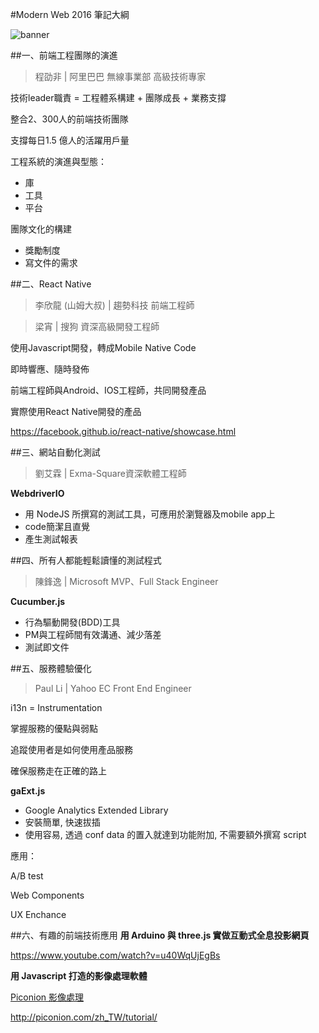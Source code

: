 #Modern Web 2016 筆記大綱

![banner](https://github.com/krmfla/research-lab/blob/master/images/modernweb.jpg "modern web 2016")

##一、前端工程團隊的演進
>程劭非 | 阿里巴巴 無線事業部 高級技術專家

技術leader職責 = 工程體系構建 + 團隊成長 + 業務支撐

整合2、300人的前端技術團隊

支撐每日1.5 億人的活躍用戶量

工程系統的演進與型態：
  * 庫
  * 工具
  * 平台
  
團隊文化的構建
  * 獎勵制度
  * 寫文件的需求

##二、React Native
>李欣龍 (山姆大叔) | 趨勢科技 前端工程師

>梁宵 | 搜狗 資深高級開發工程師

使用Javascript開發，轉成Mobile Native Code

即時響應、隨時發佈

前端工程師與Android、IOS工程師，共同開發產品

實際使用React Native開發的產品

https://facebook.github.io/react-native/showcase.html

##三、網站自動化測試
>劉艾霖 | Exma-Square資深軟體工程師

**WebdriverIO**
  * 用 NodeJS 所撰寫的測試工具，可應用於瀏覽器及mobile app上
  * code簡潔且直覺
  * 產生測試報表

##四、所有人都能輕鬆讀懂的測試程式
>陳鋒逸 | Microsoft MVP、Full Stack Engineer

**Cucumber.js**
  * 行為驅動開發(BDD)工具
  * PM與工程師間有效溝通、減少落差
  * 測試即文件

##五、服務體驗優化
>Paul Li | Yahoo EC Front End Engineer

i13n = Instrumentation

掌握服務的優點與弱點

追蹤使用者是如何使用產品服務

確保服務走在正確的路上

**gaExt.js**
  * Google Analytics Extended Library
  * 安裝簡單, 快速拔插
  * 使用容易, 透過 conf data 的置入就達到功能附加, 不需要額外撰寫 script

應用：

A/B test

Web Components

UX Enchance

##六、有趣的前端技術應用
<b>用 Arduino 與 three.js 實做互動式全息投影網頁</b>

https://www.youtube.com/watch?v=u40WqUjEgBs

<b>用 Javascript 打造的影像處理軟體</b>

[Piconion 影像處理](https://chrome.google.com/webstore/detail/piconion-photo-editor/mggbmdmggklbdgibmojleenhklmieifd?hl=zh-TW&_asi=1)

http://piconion.com/zh_TW/tutorial/
